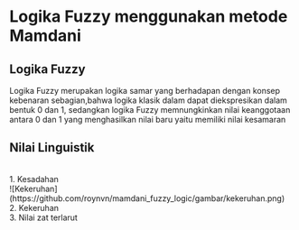 <h1> Logika Fuzzy menggunakan metode Mamdani </h1>

  <h2> Logika Fuzzy </h2>
<p text-align: center>
Logika Fuzzy merupakan logika samar yang berhadapan dengan konsep kebenaran 
sebagian,bahwa logika klasik dalam dapat diekspresikan dalam bentuk 0 dan 1, sedangkan 
logika Fuzzy memnungkinkan nilai keanggotaan antara 0 dan 1 yang menghasilkan nilai baru 
yaitu memiliki nilai kesamaran
</>

   <h2> Nilai Linguistik </h2>
<br> 1. Kesadahan </br>
![Kekeruhan](https://github.com/roynvn/mamdani_fuzzy_logic/gambar/kekeruhan.png)
<br> 2. Kekeruhan
<br> 3. Nilai zat terlarut 

  
